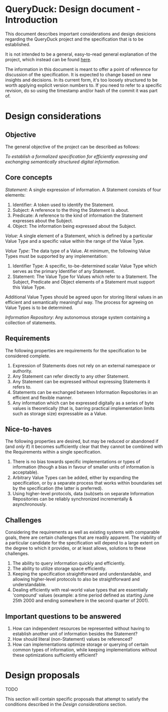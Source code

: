 # QueryDuck: Design document - Introduction

This document describes important considerations and design desicions regarding the QueryDuck project and the specification that is to be established.

It is not intended to be a general, easy-to-read general explanation of the project, which instead can be found [here](explanation.md).

The information in this document is meant to offer a point of reference for discussion of the specification. It is expected to change based on new insights and decisions. In its current form, it's too loosely structured to be worth applying explicit version numbers to. If you need to refer to a specific revision, do so using the timestamp and/or hash of the commit it was part of.



# Design considerations

## Objective

The general objective of the project can be described as follows:

*To establish a formalized specification for efficiently expressing and exchanging semantically structured digital information.*


## Core concepts

*Statement*: A single expression of information. A Statement consists of four elements:

1.  Identifier: A token used to identify the Statement.
2.  Subject: A reference to the thing the Statement is about.
3.  Predicate: A reference to the kind of information the Statement expresses about the Subject.
4.  Object: The information being expressed about the Subject.

*Value*: A single element of a Statement, which is defined by a particular Value Type and a specific value within the range of the Value Type.

*Value Type*: The data type of a Value. At minimum, the following Value Types must be supported by any implementation:

1.  Identifier Type: A specific, to-be-determined scalar Value Type which serves as the primary Identifier of any Statement.
2.  Statement: The Value Type for Values which refer to a Statement. The Subject, Predicate and Object elements of a Statement must support this Value Type.

Additional Value Types should be agreed upon for storing literal values in an efficient and semantically meaningful way. The process for agreeing on Value Types is to be determined.

*Information Repository*: Any autonomous storage system containing a collection of statements.


## Requirements

The following properties are requirements for the specification to be considered complete.

1.  Expression of Statements does not rely on an external namespace or authority.
2.  Any Statement can refer directly to any other Statement.
3.  Any Statement can be expressed without expressing Statements it refers to.
4.  Statements can be exchanged between Information Repositories in an efficient and flexible manner.
5.  Any information which can be expressed digitally as a series of byte values is theoretically (that is, barring practical implementation limits such as storage size) expressable as a Value.


## Nice-to-haves

The following properties are desired, but may be reduced or abandoned if (and *only* if) it becomes sufficiently clear that they cannot be combined with the Requirements within a single specification.

1.  There is no bias towards specific implementations or types of information (though a bias in favour of smaller units of information is acceptable).
2.  Arbitrary Value Types can be added, either by expanding the specification, or by a separate process that works within boundaries set by the specification (the latter is preferred).
3.  Using higher-level protocols, data (sub)sets on separate Information Repositories can be reliably synchronized incrementally & asynchronously.


## Challenges

Considering the requirements as well as existing systems with comparable goals, there are certain challenges that are readily apparent. The viability of a particular candidate for the specification will depend to a large extent on the degree to which it provides, or at least allows, solutions to these challenges.

1.  The ability to query information quickly and efficiently.
2.  The ability to utilize storage space efficiently.
3.  Keeping the specification straightforward and understandable, and allowing higher-level protocols to also be straightforward and understandable.
4.  Dealing efficiently with real-world value types that are essentially 'compound' values (example: a time period defined as starting June 25th 2000 and ending somewhere in the second quarter of 2001).


## Important questions to be answered

1.  How can independent resources be represented without having to establish another unit of information besides the Statement?
2.  How should literal (non-Statement) values be referenced?
3.  How can implementations optimize storage or querying of certain common types of information, while keeping implementations without these optimizations sufficiently efficient?


# Design proposals

TODO

This section will contain specific proposals that attempt to satisfy the conditions described in the *Design considerations* section.

